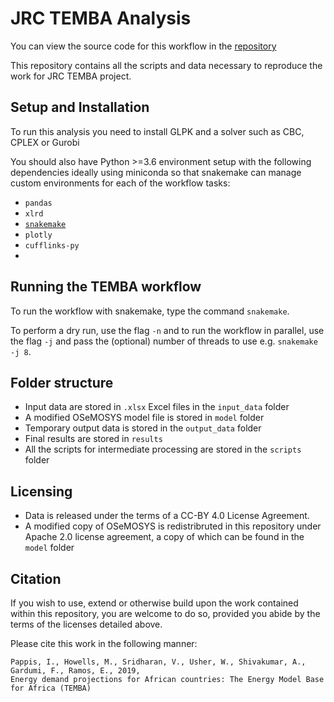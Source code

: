 # JRC TEMBA Analysis

You can view the source code for this workflow in the [repository](https://github.com/KTH-dESA/jrc_temba)

This repository contains all the scripts and data necessary to reproduce the
work for JRC TEMBA project.

## Setup and Installation

To run this analysis you need to install GLPK and a solver such as CBC, CPLEX or Gurobi

You should also have Python >=3.6 environment setup with the following dependencies ideally
using miniconda so that snakemake can manage custom environments for each of the workflow tasks:

- `pandas`
- `xlrd`
- [`snakemake`](https://snakemake.readthedocs.io/en/stable/index.html)
- `plotly`
- `cufflinks-py`
-

## Running the TEMBA workflow

To run the workflow with snakemake, type the command `snakemake`.

To perform a dry run, use the flag `-n` and to run the workflow in parallel, use the flag `-j` and pass the (optional)
number of threads to use e.g. `snakemake -j 8`.

## Folder structure

- Input data are stored in `.xlsx` Excel files in the `input_data` folder
- A modified OSeMOSYS model file is stored in `model` folder
- Temporary output data is stored in the `output_data` folder
- Final results are stored in `results`
- All the scripts for intermediate processing are stored in the `scripts` folder

## Licensing

- Data is released under the terms of a CC-BY 4.0 License Agreement.
- A modified copy of OSeMOSYS is redistribruted in this repository under Apache 2.0 license agreement,
  a copy of which can be found in the `model` folder

## Citation

If you wish to use, extend or otherwise build upon the work contained within this repository, you are
welcome to do so, provided you abide by the terms of the licenses detailed above.

Please cite this work in the following manner:

    Pappis, I., Howells, M., Sridharan, V., Usher, W., Shivakumar, A., Gardumi, F., Ramos, E., 2019,
    Energy demand projections for African countries: The Energy Model Base for Africa (TEMBA)
